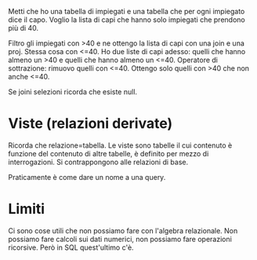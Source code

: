 Metti che ho una tabella di impiegati e una tabella che per ogni impiegato dice il capo. Voglio la lista di capi che hanno solo impiegati che prendono più di 40.

Filtro gli impiegati con >40 e ne ottengo la lista di capi con una join e una proj. Stessa cosa con <=40. Ho due liste di capi adesso: quelli che hanno almeno un >40 e quelli che hanno almeno un <=40. Operatore di sottrazione: rimuovo quelli con <=40. Ottengo solo quelli con >40 che non anche <=40.

Se joini selezioni ricorda che esiste null.

# Viste (relazioni derivate)

Ricorda che relazione=tabella. Le viste sono tabelle il cui contenuto è funzione del contenuto di altre tabelle, è definito per mezzo di interrogazioni. Si contrappongono alle relazioni di base.

Praticamente è come dare un nome a una query.

# Limiti

Ci sono cose utili che non possiamo fare con l'algebra relazionale. Non possiamo fare calcoli sui dati numerici, non possiamo fare operazioni ricorsive. Però in SQL quest'ultimo c'è.